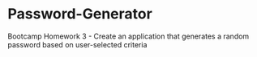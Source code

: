 # Password-Generator
Bootcamp Homework 3 - Create an application that generates a random password based on user-selected criteria